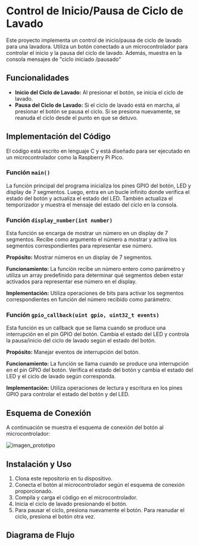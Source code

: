 # Control de Inicio/Pausa de Ciclo de Lavado

Este proyecto implementa un control de inicio/pausa de ciclo de lavado para una lavadora. Utiliza un botón conectado a un microcontrolador para controlar el inicio y la pausa del ciclo de lavado. Además, muestra en la consola mensajes de "ciclo iniciado /pausado"

## Funcionalidades

- **Inicio del Ciclo de Lavado:** Al presionar el botón, se inicia el ciclo de lavado.
- **Pausa del Ciclo de Lavado:** Si el ciclo de lavado está en marcha, al presionar el botón se pausa el ciclo. Si se presiona nuevamente, se reanuda el ciclo desde el punto en que se detuvo.


## Implementación del Código

El código está escrito en lenguaje C y está diseñado para ser ejecutado en un microcontrolador como la Raspberry Pi Pico.

### Función `main()`

La función principal del programa inicializa los pines GPIO del botón, LED y display de 7 segmentos. Luego, entra en un bucle infinito donde verifica el estado del botón y actualiza el estado del LED. También actualiza el temporizador y muestra el mensaje del estado del ciclo en la consola.

### Función `display_number(int number)`

Esta función se encarga de mostrar un número en un display de 7 segmentos. Recibe como argumento el número a mostrar y activa los segmentos correspondientes para representar ese número.

**Propósito:** Mostrar números en un display de 7 segmentos.

**Funcionamiento:** La función recibe un número entero como parámetro y utiliza un array predefinido para determinar qué segmentos deben estar activados para representar ese número en el display.

**Implementación:** Utiliza operaciones de bits para activar los segmentos correspondientes en función del número recibido como parámetro.

### Función `gpio_callback(uint gpio, uint32_t events)`

Esta función es un callback que se llama cuando se produce una interrupción en el pin GPIO del botón. Cambia el estado del LED y controla la pausa/inicio del ciclo de lavado según el estado del botón.

**Propósito:** Manejar eventos de interrupción del botón.

**Funcionamiento:** La función se llama cuando se produce una interrupción en el pin GPIO del botón. Verifica el estado del botón y cambia el estado del LED y el ciclo de lavado según corresponda.

**Implementación:** Utiliza operaciones de lectura y escritura en los pines GPIO para controlar el estado del botón y del LED.

## Esquema de Conexión

A continuación se muestra el esquema de conexión del botón al microcontrolador:

![imagen_prototipo](https://github.com/brizavda/Microcontrollers_TableroLavadora/assets/125591740/e18cf001-2b7f-4989-8f93-b166e2a0afcd)


## Instalación y Uso

1. Clona este repositorio en tu dispositivo.
2. Conecta el botón al microcontrolador según el esquema de conexión proporcionado.
3. Compila y carga el código en el microcontrolador.
4. Inicia el ciclo de lavado presionando el botón.
5. Para pausar el ciclo, presiona nuevamente el botón. Para reanudar el ciclo, presiona el botón otra vez.

## Diagrama de Flujo






